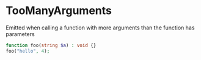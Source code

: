 # TooManyArguments

Emitted when calling a function with more arguments than the function has parameters

```php
function foo(string $a) : void {}
foo("hello", 4);
```
